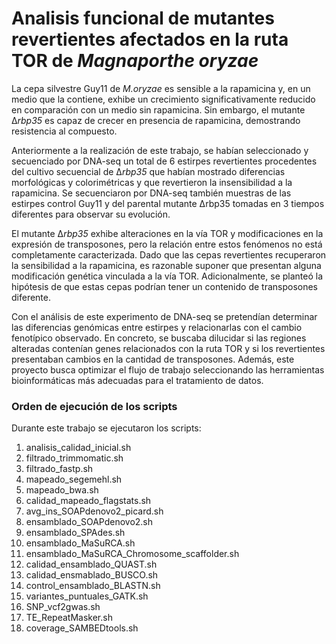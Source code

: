 # Analisis funcional de mutantes revertientes afectados en la ruta TOR de *Magnaporthe oryzae*
La cepa silvestre Guy11 de *M.oryzae* es sensible a la rapamicina y, en un medio que la contiene, exhibe un crecimiento significativamente reducido en comparación con un medio sin rapamicina. Sin embargo, el mutante Δ*rbp35* es capaz de crecer en presencia de rapamicina, demostrando resistencia al compuesto.  

Anteriormente a la realización de este trabajo, se habían seleccionado y secuenciado por DNA-seq un total de 6 estirpes revertientes procedentes del cultivo secuencial de Δ*rbp35* que habían mostrado diferencias morfológicas y colorimétricas y que revertieron la insensibilidad a la rapamicina. Se secuenciaron por DNA-seq también muestras de las estirpes control Guy11 y del parental mutante Δrbp35 tomadas en 3 tiempos diferentes para observar su evolución.

El mutante Δ*rbp35* exhibe alteraciones en la vía TOR y modificaciones en la expresión de transposones, pero la relación entre estos fenómenos no está completamente caracterizada. Dado que las cepas revertientes recuperaron la sensibilidad a la rapamicina, es razonable suponer que presentan alguna modificación genética vinculada a la vía TOR. Adicionalmente, se planteó la hipótesis de que estas cepas podrían tener un contenido de transposones diferente. 

Con el análisis de este experimento de DNA-seq se pretendían determinar las diferencias genómicas entre estirpes y relacionarlas con el cambio fenotípico observado. En concreto, se buscaba dilucidar si las regiones alteradas contenían genes relacionados con la ruta TOR y si los revertientes presentaban cambios en la cantidad de transposones. Además, este proyecto busca optimizar el flujo de trabajo seleccionando las herramientas bioinformáticas más adecuadas para el tratamiento de datos. 


### Orden de ejecución de los scripts
Durante este trabajo se ejecutaron los scripts:
1) analisis_calidad_inicial.sh
2) filtrado_trimmomatic.sh
3) filtrado_fastp.sh
4) mapeado_segemehl.sh
5) mapeado_bwa.sh
6) calidad_mapeado_flagstats.sh
7) avg_ins_SOAPdenovo2_picard.sh
8) ensamblado_SOAPdenovo2.sh
9) ensamblado_SPAdes.sh
10) ensamblado_MaSuRCA.sh
11) ensamblado_MaSuRCA_Chromosome_scaffolder.sh
12) calidad_ensamblado_QUAST.sh
13) calidad_ensmablado_BUSCO.sh
14) control_ensamblado_BLASTN.sh
15) variantes_puntuales_GATK.sh
16) SNP_vcf2gwas.sh
17) TE_RepeatMasker.sh
18) coverage_SAMBEDtools.sh
